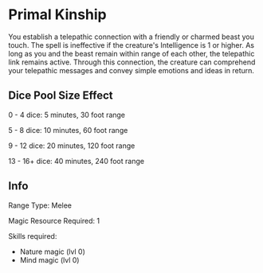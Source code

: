 # Primal Kinship

You establish a telepathic connection with a friendly or charmed beast you touch. The spell is ineffective if the creature's Intelligence is 1 or higher. As long as you and the beast remain within range of each other, the telepathic link remains active. Through this connection, the creature can comprehend your telepathic messages and convey simple emotions and ideas in return.

## Dice Pool Size Effect

0 -  4 dice: 5 minutes, 30 foot range

5 -  8 dice: 10 minutes, 60 foot range

9 - 12 dice: 20 minutes, 120 foot range

13 - 16+ dice: 40 minutes, 240 foot range

## Info

Range Type: Melee

Magic Resource Required: 1

Skills required:

- Nature magic (lvl 0)
- Mind magic (lvl 0)
